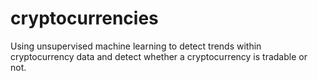 # cryptocurrencies

Using unsupervised machine learning to detect trends within cryptocurrency data and detect whether a cryptocurrency is tradable or not.
